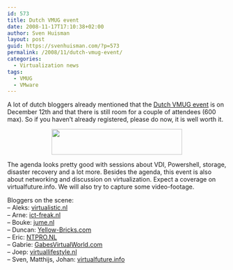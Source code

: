 ```yaml
---
id: 573
title: Dutch VMUG event
date: 2008-11-17T17:10:38+02:00
author: Sven Huisman
layout: post
guid: https://svenhuisman.com/?p=573
permalink: /2008/11/dutch-vmug-event/
categories:
  - Virtualization news
tags:
  - VMUG
  - VMware
---
```

A lot of dutch bloggers already mentioned that the <a title="Dutch VMUG event" href="http://www.vmug.nl/modules.php?name=Inschrijven" target="_blank">Dutch VMUG event</a> is on December 12th and that there is still room for a couple of attendees (600 max). So if you haven&#8217;t already registered, please do now, it is well worth it.

<p style="text-align: center;">
  <a href="https://svenhuisman.com/wp-content/uploads/2008/11/vmug.jpg"><img class="aligncenter size-medium wp-image-574" title="vmug" src="https://svenhuisman.com/wp-content/uploads/2008/11/vmug-300x59.jpg" alt="" width="300" height="59" /></a>
</p>

The agenda looks pretty good with sessions about VDI, Powershell, storage, disaster recovery and a lot more. Besides the agenda, this event is also about networking and discussion on virtualization. Expect a coverage on virtualfuture.info. We will also try to capture some video-footage.

Bloggers on the scene:  
&#8211; Aleks: <a title="virtualistic" href="http://www.virtualistic.nl" target="_blank">virtualistic.nl<br /> </a>&#8211; Arne: <a title="ict-freak" href="http://www.ict-freak.nl" target="_blank">ict-freak.nl</a>  
&#8211; Bouke: <a title="jume" href="http://www.jume.nl" target="_blank">jume.nl<br /> </a>&#8211; Duncan: <a title="Yellow-Bricks" href="http://www.yellow-Bricks.com" target="_blank">Yellow-Bricks.com<br /> </a>&#8211; Eric: <a title="NTPRO" href="http://www.NTPRO.NL" target="_blank">NTPRO.NL</a>  
&#8211; Gabrie: <a title="GabesVirtualWorld" href="http://www.GabesVirtualWorld.com" target="_blank">GabesVirtualWorld.com<br /> </a>&#8211; Joep: <a title="virtuallifestyle" href="http://www.virtuallifestyle.nl" target="_blank">virtuallifestyle.nl<br /> </a>&#8211; Sven, Matthijs, Johan: <a title="Virtualfuture.info" href="https://svenhuisman.com" target="_self">virtualfuture.info</a>